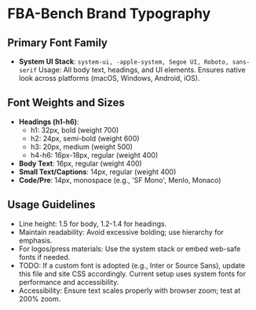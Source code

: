 # FBA-Bench Brand Typography

## Primary Font Family
- **System UI Stack**: `system-ui, -apple-system, Segoe UI, Roboto, sans-serif`
  Usage: All body text, headings, and UI elements. Ensures native look across platforms (macOS, Windows, Android, iOS).

## Font Weights and Sizes
- **Headings (h1-h6)**:
  - h1: 32px, bold (weight 700)
  - h2: 24px, semi-bold (weight 600)
  - h3: 20px, medium (weight 500)
  - h4-h6: 16px-18px, regular (weight 400)
- **Body Text**: 16px, regular (weight 400)
- **Small Text/Captions**: 14px, regular (weight 400)
- **Code/Pre**: 14px, monospace (e.g., 'SF Mono', Menlo, Monaco)

## Usage Guidelines
- Line height: 1.5 for body, 1.2-1.4 for headings.
- Maintain readability: Avoid excessive bolding; use hierarchy for emphasis.
- For logos/press materials: Use the system stack or embed web-safe fonts if needed.
- TODO: If a custom font is adopted (e.g., Inter or Source Sans), update this file and site CSS accordingly. Current setup uses system fonts for performance and accessibility.
- Accessibility: Ensure text scales properly with browser zoom; test at 200% zoom.
